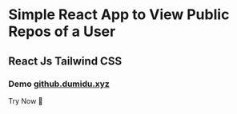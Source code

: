 # Simple React App to View Public Repos of a User
## React Js  Tailwind CSS 
### Demo [github.dumidu.xyz](https://www.google.com)
Try Now 🚀